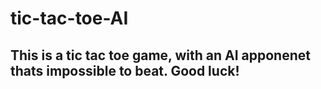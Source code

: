 # tic-tac-toe-AI

## This is a tic tac toe game, with an AI apponenet thats impossible to beat. Good luck!
